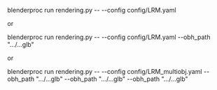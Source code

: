 blenderproc run rendering.py -- --config config/LRM.yaml

or

blenderproc run rendering.py -- --config config/LRM.yaml --obh_path ".../...glb"


or 

blenderproc run rendering.py -- --config config/LRM_multiobj.yaml --obh_path ".../...glb" --obh_path ".../...glb" --obh_path ".../...glb"
 

 